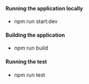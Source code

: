 #### Running the application locally
- npm run start:dev

#### Building the application
- npm run build

#### Running the test
- npm run test